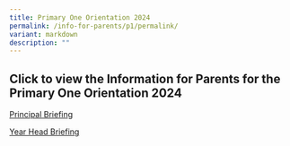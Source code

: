 ```yaml
---
title: Primary One Orientation 2024
permalink: /info-for-parents/p1/permalink/
variant: markdown
description: ""
---
```

## Click to view the Information for Parents for the Primary One Orientation 2024

[Principal Briefing](/files/Principal_Slides_for_Parents.pdf)

[Year Head Briefing](/files/YH_Slides_for_Parents.pdf)